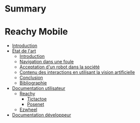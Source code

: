 # Summary

Reachy Mobile
======


- [Introduction](index.md)
- [État de l'art](eda/eda.md)
  - [Introduction](eda/introduction.md)
  - [Navigation dans une foule](eda/navigation-dans-une-foule.md)
  - [Acceptation d'un robot dans la société](eda/acceptation-d-un-robot-dans-la-societe.md)
  - [Contenu des interactions en utilisant la vision artificielle](eda/contenu-des-interactions-en-utilisant-la-vision-artif-cielle.md)
  - [Conclusion](eda/conclusion.md)
  - [Bibliographie](eda/bibliographie.md)
- [Documentation utilisateur](user.md)
  - [Reachy](reachy/reachy.md)
    - [Tictactoe](reachy/tictactoe.md)
    - [Posenet](reachy/posenet.md)
  - [Ezwheel](ezwheel/ezwheel.md)
- [Documentation développeur](developer.md)